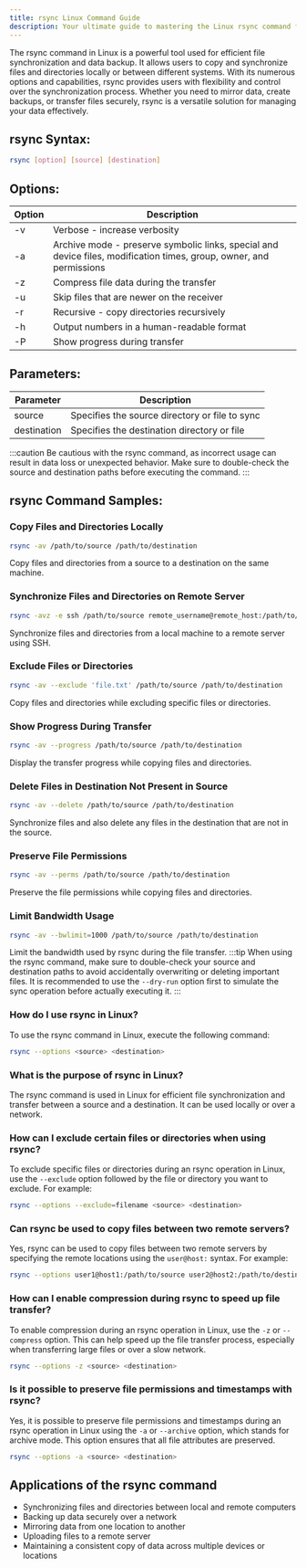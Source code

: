 ```yaml
---
title: rsync Linux Command Guide
description: Your ultimate guide to mastering the Linux rsync command for efficient file synchronization and backup.
---
```


The rsync command in Linux is a powerful tool used for efficient file synchronization and data backup. It allows users to copy and synchronize files and directories locally or between different systems. With its numerous options and capabilities, rsync provides users with flexibility and control over the synchronization process. Whether you need to mirror data, create backups, or transfer files securely, rsync is a versatile solution for managing your data effectively.

## rsync Syntax:
```bash
rsync [option] [source] [destination]
```
## Options:
| Option | Description                            |
|--------|----------------------------------------|
| -v     | Verbose - increase verbosity           |
| -a     | Archive mode - preserve symbolic links, special and device files, modification times, group, owner, and permissions |
| -z     | Compress file data during the transfer |
| -u     | Skip files that are newer on the receiver |
| -r     | Recursive - copy directories recursively |
| -h     | Output numbers in a human-readable format |
| -P     | Show progress during transfer          |

## Parameters:
| Parameter  | Description                                      |
|------------|--------------------------------------------------|
| source     | Specifies the source directory or file to sync   |
| destination| Specifies the destination directory or file      |

:::caution
Be cautious with the rsync command, as incorrect usage can result in data loss or unexpected behavior. Make sure to double-check the source and destination paths before executing the command.
:::
## rsync Command Samples:
### Copy Files and Directories Locally
```bash
rsync -av /path/to/source /path/to/destination
```
Copy files and directories from a source to a destination on the same machine.

### Synchronize Files and Directories on Remote Server
```bash
rsync -avz -e ssh /path/to/source remote_username@remote_host:/path/to/destination
```
Synchronize files and directories from a local machine to a remote server using SSH.

### Exclude Files or Directories
```bash
rsync -av --exclude 'file.txt' /path/to/source /path/to/destination
```
Copy files and directories while excluding specific files or directories.

### Show Progress During Transfer
```bash
rsync -av --progress /path/to/source /path/to/destination
```
Display the transfer progress while copying files and directories.

### Delete Files in Destination Not Present in Source
```bash
rsync -av --delete /path/to/source /path/to/destination
```
Synchronize files and also delete any files in the destination that are not in the source.

### Preserve File Permissions
```bash
rsync -av --perms /path/to/source /path/to/destination
```
Preserve the file permissions while copying files and directories.

### Limit Bandwidth Usage
```bash
rsync -av --bwlimit=1000 /path/to/source /path/to/destination
```
Limit the bandwidth used by rsync during the file transfer.
:::tip
When using the rsync command, make sure to double-check your source and destination paths to avoid accidentally overwriting or deleting important files. It is recommended to use the `--dry-run` option first to simulate the sync operation before actually executing it.
:::

### How do I use rsync in Linux?
To use the rsync command in Linux, execute the following command:
```bash
rsync --options <source> <destination>
```

### What is the purpose of rsync in Linux?
The rsync command is used in Linux for efficient file synchronization and transfer between a source and a destination. It can be used locally or over a network.

### How can I exclude certain files or directories when using rsync?
To exclude specific files or directories during an rsync operation in Linux, use the `--exclude` option followed by the file or directory you want to exclude. For example:
```bash
rsync --options --exclude=filename <source> <destination>
```

### Can rsync be used to copy files between two remote servers?
Yes, rsync can be used to copy files between two remote servers by specifying the remote locations using the `user@host:` syntax. For example:
```bash
rsync --options user1@host1:/path/to/source user2@host2:/path/to/destination
```

### How can I enable compression during rsync to speed up file transfer?
To enable compression during an rsync operation in Linux, use the `-z` or `--compress` option. This can help speed up the file transfer process, especially when transferring large files or over a slow network.
```bash
rsync --options -z <source> <destination>
```

### Is it possible to preserve file permissions and timestamps with rsync?
Yes, it is possible to preserve file permissions and timestamps during an rsync operation in Linux using the `-a` or `--archive` option, which stands for archive mode. This option ensures that all file attributes are preserved.
```bash
rsync --options -a <source> <destination>
```
## Applications of the rsync command

- Synchronizing files and directories between local and remote computers
- Backing up data securely over a network
- Mirroring data from one location to another
- Uploading files to a remote server
- Maintaining a consistent copy of data across multiple devices or locations